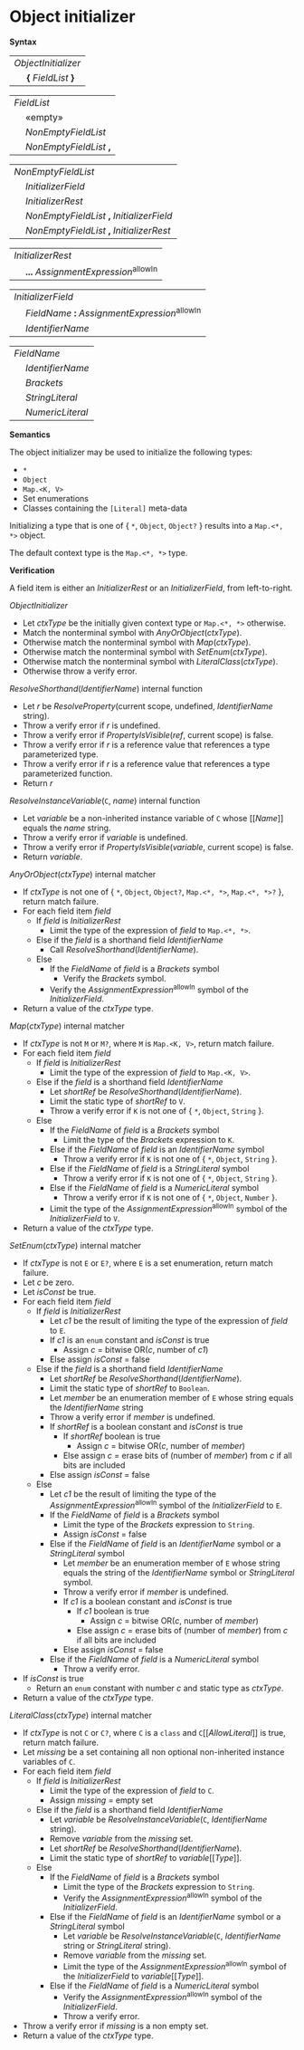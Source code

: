 # Object initializer

**Syntax**

<table>
    <tr>
        <td colspan="2"><i>ObjectInitializer</i></td>
    </tr>
    <tr>
        <td>&nbsp;</td><td><b>{</b> <i>FieldList</i> <b>}</b></td>
    </tr>
</table>

<table>
    <tr>
        <td colspan="2"><i>FieldList</i></td>
    </tr>
    <tr>
        <td>&nbsp;</td><td>«empty»</td>
    </tr>
    <tr>
        <td>&nbsp;</td><td><i>NonEmptyFieldList</i></td>
    </tr>
    <tr>
        <td>&nbsp;</td><td><i>NonEmptyFieldList</i> <b>,</b></td>
    </tr>
</table>

<table>
    <tr>
        <td colspan="2"><i>NonEmptyFieldList</i></td>
    </tr>
    <tr>
        <td>&nbsp;</td><td><i>InitializerField</i></td>
    </tr>
    <tr>
        <td>&nbsp;</td><td><i>InitializerRest</i></td>
    </tr>
    <tr>
        <td>&nbsp;</td><td><i>NonEmptyFieldList</i> <b>,</b> <i>InitializerField</i></td>
    </tr>
    <tr>
        <td>&nbsp;</td><td><i>NonEmptyFieldList</i> <b>,</b> <i>InitializerRest</i></td>
    </tr>
</table>

<table>
    <tr>
        <td colspan="2"><i>InitializerRest</i></td>
    </tr>
    <tr>
        <td>&nbsp;</td><td><b>...</b> <i>AssignmentExpression</i><sup>allowIn</sup></td>
    </tr>
</table>

<table>
    <tr>
        <td colspan="2"><i>InitializerField</i></td>
    </tr>
    <tr>
        <td>&nbsp;</td><td><i>FieldName</i> <b>:</b> <i>AssignmentExpression</i><sup>allowIn</sup></td>
    </tr>
    <tr>
        <td>&nbsp;</td><td><i>IdentifierName</i></td>
    </tr>
</table>

<table>
    <tr>
        <td colspan="2"><i>FieldName</i></td>
    </tr>
    <tr>
        <td>&nbsp;</td><td><i>IdentifierName</i></td>
    </tr>
    <tr>
        <td>&nbsp;</td><td><i>Brackets</i></td>
    </tr>
    <tr>
        <td>&nbsp;</td><td><i>StringLiteral</i></td>
    </tr>
    <tr>
        <td>&nbsp;</td><td><i>NumericLiteral</i></td>
    </tr>
</table>

**Semantics**

The object initializer may be used to initialize the following types:

* `*`
* `Object`
* `Map.<K, V>`
* Set enumerations
* Classes containing the `[Literal]` meta-data

Initializing a type that is one of { `*`, `Object`, `Object?` } results into a `Map.<*, *>` object.

The default context type is the `Map.<*, *>` type.

**Verification**

A field item is either an *InitializerRest* or an <i>InitializerField</i>, from left-to-right.

*ObjectInitializer*

* Let *ctxType* be the initially given context type or `Map.<*, *>` otherwise.
* Match the nonterminal symbol with *AnyOrObject*(*ctxType*).
* Otherwise match the nonterminal symbol with *Map*(*ctxType*).
* Otherwise match the nonterminal symbol with *SetEnum*(*ctxType*).
* Otherwise match the nonterminal symbol with *LiteralClass*(*ctxType*).
* Otherwise throw a verify error.

*ResolveShorthand*(*IdentifierName*) internal function

* Let *r* be *ResolveProperty*(current scope, undefined, *IdentifierName* string).
* Throw a verify error if *r* is undefined.
* Throw a verify error if *PropertyIsVisible*(*ref*, current scope) is false.
* Throw a verify error if *r* is a reference value that references a type parameterized type.
* Throw a verify error if *r* is a reference value that references a type parameterized function.
* Return *r*

*ResolveInstanceVariable*(`C`, *name*) internal function

* Let *variable* be a non-inherited instance variable of `C` whose \[\[*Name*\]\] equals the *name* string.
* Throw a verify error if *variable* is undefined.
* Throw a verify error if *PropertyIsVisible*(*variable*, current scope) is false.
* Return *variable*.

*AnyOrObject*(*ctxType*) internal matcher

* If *ctxType* is not one of { `*`, `Object`, `Object?`, `Map.<*, *>`, `Map.<*, *>?` }, return match failure.
* For each field item *field*
  * If *field* is *InitializerRest*
    * Limit the type of the expression of *field* to `Map.<*, *>`.
  * Else if the *field* is a shorthand field *IdentifierName*
    * Call *ResolveShorthand*(*IdentifierName*).
  * Else
    * If the <i>FieldName</i> of *field* is a *Brackets* symbol
      * Verify the *Brackets* symbol.
    * Verify the <i>AssignmentExpression</i><sup>allowIn</sup> symbol of the *InitializerField*.
* Return a value of the *ctxType* type.

*Map*(*ctxType*) internal matcher

* If *ctxType* is not `M` or `M?`, where `M` is `Map.<K, V>`, return match failure.
* For each field item *field*
  * If *field* is *InitializerRest*
    * Limit the type of the expression of *field* to `Map.<K, V>`.
  * Else if the *field* is a shorthand field *IdentifierName*
    * Let *shortRef* be *ResolveShorthand*(*IdentifierName*).
    * Limit the static type of *shortRef* to `V`.
    * Throw a verify error if `K` is not one of { `*`, `Object`, `String` }.
  * Else
    * If the <i>FieldName</i> of *field* is a *Brackets* symbol
      * Limit the type of the *Brackets* expression to `K`.
    * Else if the <i>FieldName</i> of *field* is an *IdentifierName* symbol
      * Throw a verify error if `K` is not one of { `*`, `Object`, `String` }.
    * Else if the <i>FieldName</i> of *field* is a *StringLiteral* symbol
      * Throw a verify error if `K` is not one of { `*`, `Object`, `String` }.
    * Else if the <i>FieldName</i> of *field* is a *NumericLiteral* symbol
      * Throw a verify error if `K` is not one of { `*`, `Object`, `Number` }.
    * Limit the type of the <i>AssignmentExpression</i><sup>allowIn</sup> symbol of the *InitializerField* to `V`.
* Return a value of the *ctxType* type.

*SetEnum*(*ctxType*) internal matcher

* If *ctxType* is not `E` or `E?`, where `E` is a set enumeration, return match failure.
* Let *c* be zero.
* Let *isConst* be true.
* For each field item *field*
  * If *field* is *InitializerRest*
    * Let *c1* be the result of limiting the type of the expression of *field* to `E`.
    * If *c1* is an `enum` constant and *isConst* is true
      * Assign *c* = bitwise OR(*c*, number of *c1*)
    * Else assign *isConst* = false
  * Else if the *field* is a shorthand field *IdentifierName*
    * Let *shortRef* be *ResolveShorthand*(*IdentifierName*).
    * Limit the static type of *shortRef* to `Boolean`.
    * Let *member* be an enumeration member of `E` whose string equals the *IdentifierName* string
    * Throw a verify error if *member* is undefined.
    * If *shortRef* is a boolean constant and *isConst* is true
      * If *shortRef* boolean is true
        * Assign *c* = bitwise OR(*c*, number of *member*)
      * Else assign *c* = erase bits of (number of *member*) from *c* if all bits are included
    * Else assign *isConst* = false
  * Else
    * Let *c1* be the result of limiting the type of the <i>AssignmentExpression</i><sup>allowIn</sup> symbol of the *InitializerField* to `E`.
    * If the <i>FieldName</i> of *field* is a *Brackets* symbol
      * Limit the type of the *Brackets* expression to `String`.
      * Assign *isConst* = false
    * Else if the <i>FieldName</i> of *field* is an *IdentifierName* symbol or a *StringLiteral* symbol
      * Let *member* be an enumeration member of `E` whose string equals the string of the *IdentifierName* symbol or *StringLiteral* symbol.
      * Throw a verify error if *member* is undefined.
      * If *c1* is a boolean constant and *isConst* is true
        * If *c1* boolean is true
          * Assign *c* = bitwise OR(*c*, number of *member*)
        * Else assign *c* = erase bits of (number of *member*) from *c* if all bits are included
      * Else assign *isConst* = false
    * Else if the <i>FieldName</i> of *field* is a *NumericLiteral* symbol
      * Throw a verify error.
* If *isConst* is true
  * Return an `enum` constant with number *c* and static type as *ctxType*.
* Return a value of the *ctxType* type.

*LiteralClass*(*ctxType*) internal matcher

* If *ctxType* is not `C` or `C?`, where `C` is a `class` and `C`\[\[*AllowLiteral*\]\] is true, return match failure.
* Let *missing* be a set containing all non optional non-inherited instance variables of `C`.
* For each field item *field*
  * If *field* is *InitializerRest*
    * Limit the type of the expression of *field* to `C`.
    * Assign *missing* = empty set
  * Else if the *field* is a shorthand field *IdentifierName*
    * Let *variable* be *ResolveInstanceVariable*(`C`, *IdentifierName* string).
    * Remove *variable* from the *missing* set.
    * Let *shortRef* be *ResolveShorthand*(*IdentifierName*).
    * Limit the static type of *shortRef* to *variable*\[\[*Type*\]\].
  * Else
    * If the <i>FieldName</i> of *field* is a *Brackets* symbol
      * Limit the type of the *Brackets* expression to `String`.
      * Verify the <i>AssignmentExpression</i><sup>allowIn</sup> symbol of the *InitializerField*.
    * Else if the <i>FieldName</i> of *field* is an *IdentifierName* symbol or a *StringLiteral* symbol
      * Let *variable* be *ResolveInstanceVariable*(`C`, *IdentifierName* string or *StringLiteral* string).
      * Remove *variable* from the *missing* set.
      * Limit the type of the <i>AssignmentExpression</i><sup>allowIn</sup> symbol of the *InitializerField* to *variable*\[\[*Type*\]\].
    * Else if the <i>FieldName</i> of *field* is a *NumericLiteral* symbol
      * Verify the <i>AssignmentExpression</i><sup>allowIn</sup> symbol of the *InitializerField*.
      * Throw a verify error.
* Throw a verify error if *missing* is a non empty set.
* Return a value of the *ctxType* type.